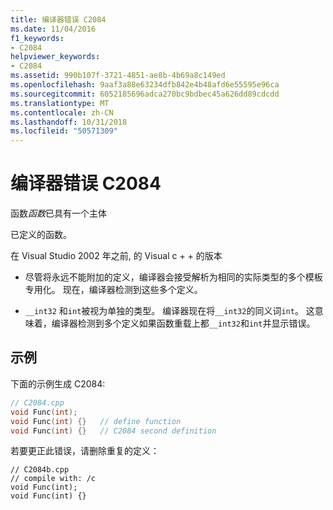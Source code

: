 ```yaml
---
title: 编译器错误 C2084
ms.date: 11/04/2016
f1_keywords:
- C2084
helpviewer_keywords:
- C2084
ms.assetid: 990b107f-3721-4851-ae8b-4b69a8c149ed
ms.openlocfilehash: 9aaf3a88e63234dfb842e4b48afd6e55595e96ca
ms.sourcegitcommit: 6052185696adca270bc9bdbec45a626dd89cdcdd
ms.translationtype: MT
ms.contentlocale: zh-CN
ms.lasthandoff: 10/31/2018
ms.locfileid: "50571309"
---
```

# <a name="compiler-error-c2084"></a>编译器错误 C2084

函数*函数*已具有一个主体

已定义的函数。

在 Visual Studio 2002 年之前, 的 Visual c + + 的版本

- 尽管将永远不能附加的定义，编译器会接受解析为相同的实际类型的多个模板专用化。 现在，编译器检测到这些多个定义。

- `__int32` 和`int`被视为单独的类型。 编译器现在将`__int32`的同义词`int`。 这意味着，编译器检测到多个定义如果函数重载上都`__int32`和`int`并显示错误。

## <a name="example"></a>示例

下面的示例生成 C2084:

```cpp
// C2084.cpp
void Func(int);
void Func(int) {}   // define function
void Func(int) {}   // C2084 second definition
```

若要更正此错误，请删除重复的定义：

```
// C2084b.cpp
// compile with: /c
void Func(int);
void Func(int) {}
```